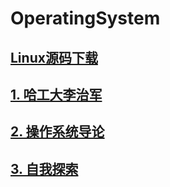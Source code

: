 # OperatingSystem

## [Linux源码下载](https://blog.csdn.net/qq_43257914/article/details/134344756)

## [1. 哈工大李治军](https://github.com/niu0217/OperatingSystem/blob/main/HGDLZJ/Readme.md)

## [2. 操作系统导论](https://github.com/niu0217/OperatingSystem/blob/main/IntroductionToOS/Readme.md)

## [3. 自我探索](https://github.com/niu0217/OperatingSystem/tree/main/Explore)
